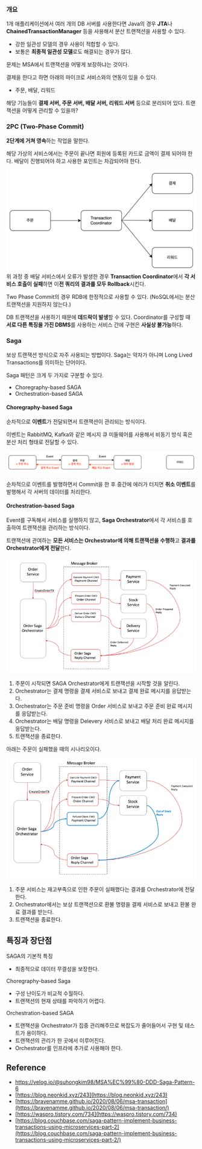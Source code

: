 ### 개요

1개 애플리케이션에서 여러 개의 DB 서버를 사용한다면 Java의 경우 **JTA**나 **ChainedTransactionManager** 등을 사용해서 분산 트랜잭션을 사용할 수 있다.
- 강한 일관성 모델의 경우 사용이 적합할 수 있다.
- 보통은 **최종적 일관성 모델**로도 해결되는 경우가 많다.

문제는 MSA에서 트랜잭션을 어떻게 보장하냐는 것이다.

결제을 한다고 하면 아래의 마이크로 서비스와의 연동이 있을 수 있다.

- 주문, 배달, 리워드

해당 기능들이 **결제 서버, 주문 서버, 배달 서버, 리워드 서버** 등으로 분리되어 있다. 트랜잭션을 어떻게 관리할 수 있을까?

### 2PC (Two-Phase Commit)

**2단계에 거쳐 영속**하는 작업을 말한다.

해당 가상의 서비스에서는 주문이 끝나면 회원에 등록된 카드로 금액이 결제 되어야 한다. 배달이 진행되어야 하고 사용한 포인트는 차감되어야 한다.

![img.png](images/img.png)
위 과정 중 배달 서비스에서 오류가 발생한 경우 **Transaction Coordinator**에서 **각 서비스 호출이 실패**하면 이**전 쿼리의 결과를 모두 Rollback**시킨다.

Two Phase Commit의 경우 RDB에 한정적으로 사용할 수 있다. (NoSQL에서는 분산 트랜잭션을 지원하지 않는다.)

DB 트랜잭션을 사용하기 때문에 **데드락이 발생**할 수 있다. Coordinator를 구성할 때 **서로 다른 특징을 가진 DBMS**를 사용하는 서비스 간에 구현은 **사실상 불가능**하다.

### Saga

보상 트랜잭션 방식으로 자주 사용되는 방법이다. Saga는 약자가 아니며 Long Lived Transactions를 의미하는 단어이다.

Saga 패턴은 크게 두 가지로 구분할 수 있다.

- Choregraphy-based SAGA
- Orchestration-based SAGA

#### Choregraphy-based Saga

순차적으로 **이벤트**가 전달되면서 트랜잭션이 관리되는 방식이다.

이벤트는 RabbitMQ, Kafka와 같은 메시지 큐 미들웨어를 사용해서 비동기 방식 혹은 분산 처리 형태로 전달할 수 있다.

![img_1.png](images/img_1.png)

순차적으로 이벤트를 발행하면서 Commit을 한 후 중간에 에러가 터지면 **취소 이벤트**를 발행해서 각 서버의 데이터를 처리한다.

#### Orchestration-based Saga

Event를 구독해서 서비스를 실행하지 않고, **Saga Orchestrator**에서 각 서비스를 호출하여 트랜잭션을 관리하는 방식이다.

트랜잭션에 관여하는 **모든 서비스는 Orchestrator에 의해 트랜잭션을 수행하**고 **결과를 Orchestrator에게 전달**한다.

![img_2.png](images/img_2.png)

1. 주문이 시작되면 SAGA Orchestrator에게 트랜잭션을 시작할 것을 알린다.
2. Orchestrator는 결제 명령을 결제 서비스로 보내고 결제 완료 메시지를 응답받는다. 
3. Orchestrator는 주문 준비 명령을 Order 서비스로 보내고 주문 준비 완료 메시지를 응답받는다. 
4. Orchestrator는 배달 명령을 Delevery 서비스로 보내고 배달 처리 완료 메시지를 응답받는다. 
5. 트랜잭션을 종료한다.

아래는 주문이 실패했을 때의 시나리오이다.

![img_3.png](images/img_3.png)

1. 주문 서비스는 재고부족으로 인한 주문이 실패했다는 결과를 Orchestrator에 전달한다. 
2. Orchestrator에서는 보상 트랜잭션으로 환불 명령을 결제 서비스로 보내고 환불 완료 결과를 받는다. 
3. 트랜잭션을 종료한다.

## 특징과 장단점

SAGA의 기본적 특징
- 최종적으로 데이터 무결성을 보장한다.

Choregraphy-based Saga
- 구성 난이도가 비교적 수월하다.
- 트랜잭션의 현재 상태를 파악하기 어렵다.

Orchestration-based SAGA
- 트랜잭션을 Orchestrator가 집중 관리해주므로 복잡도가 줄어들어서 구현 및 테스트가 용이하다.
- 트랜잭션의 관리가 한 곳에서 이루어진다.
- Orchestrator를 인프라에 추가로 사용해야 한다.

## Reference
- https://velog.io/@suhongkim98/MSA%EC%99%80-DDD-Saga-Pattern-6
- [https://blog.neonkid.xyz/243](https://blog.neonkid.xyz/243)
- [https://bravenamme.github.io/2020/08/06/msa-transaction](https://bravenamme.github.io/2020/08/06/msa-transaction/)
- [https://waspro.tistory.com/734](https://waspro.tistory.com/734)
- [https://blog.couchbase.com/saga-pattern-implement-business-transactions-using-microservices-part-2](https://blog.couchbase.com/saga-pattern-implement-business-transactions-using-microservices-part-2/)